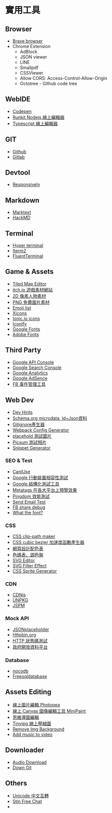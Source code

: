 # 實用工具


## Browser
- [Brave browser](https://brave.com/zh/)
- Chrome Extension
  - AdBlock
  - JSON viewer
  - LINE
  - Smallpdf
  - CSSViewer
  - Allow CORS: Access-Control-Allow-Origin
  - Octotree - Github code tree

## WebIDE
- [Codepen](https://codepen.io/)
- [Runkit Nodejs 線上編輯器](https://runkit.com/home)
- [Typescript 線上編輯器](https://www.typescriptlang.org/pt/play)

## GIT
- [Github](https://github.com/)
- [Gitlab](https://gitlab.com/gitlab-org)

## Devtool
- [Responsively](https://responsively.app/)

## Markdown
- [Marktext](https://marktext.app/)
- [HackMD](https://hackmd.io/)

## Terminal
- [Hyper terminal](https://hyper.is/)
- [Iterm2](https://iterm2.com/downloads.html)
- [FluentTerminal](https://github.com/felixse/FluentTerminal)

## Game & Assets
- [Tiled Map Editor](https://www.mapeditor.org/)
- [itch.io 遊戲素材網站](https://itch.io/)
- [2D 像素人物素材](https://www.aigei.com/s?type=2d&dim=2d-dynamic_1-persona-pixel&detailTab=file)
- [PNG 免費圖片素材](https://pngimg.com/)
- [Emoji list](https://www.emojicopy.com)
- [Xicons](https://www.xicons.org/)
- [Ionic.io icons](https://ionic.io/ionicons)
- [Iconify](https://icon-sets.iconify.design/)
- [Google Fonts](https://fonts.google.com/)
- [Adobe Fonts](https://fonts.adobe.com/)

## Third Party
- [Google API Console](https://console.cloud.google.com/)
- [Google Search Console](https://search.google.com/search-console/about)
- [Google Analytics](https://analytics.google.com/analytics/web)
- [Google AdSence](https://www.google.com/adsense/start/)
- [FB 事件管理工具](https://www.facebook.com/events_manager2)


## Web Dev
- [Dev Hints](https://devhints.io/)
- [Schema.org microdata, ld+Json資料](https://schema.org/docs/full.html)
- [Gitignore產生器](https://www.toptal.com/developers/gitignore)
- [Webpack Config Generator](https://createapp.dev/)
- [placehold 測試圖片](https://placeholder.com/)
- [Picsum 測試相片](https://picsum.photos/)
- [Snippet Generator](https://snippet-generator.app/)

### SEO & Test
- [CanIUse](https://caniuse.com/)
- [Google 行動裝置相容性測試](https://search.google.com/test/mobile-friendly)
- [Google 結構化測試工具](https://search.google.com/structured-data/testing-tool?hl=zh-tw)
- [Metatags 在各大平台上預覽效果](https://metatags.io/)
- [Pingdom 效能測試](https://tools.pingdom.com/)
- [Send Email Test](https://putsmail.com/tests/new)
- [FB share debug](https://developers.facebook.com/tools/debug/)
- [What the font?](https://www.myfonts.com/WhatTheFont/)

### CSS
- [CSS clip-path maker](https://bennettfeely.com/clippy/)
- [CSS cubic bezier 加速度函數產生器](https://matthewlein.com/tools/ceaser)
- [網頁設計配色表](https://www.ifreesite.com/color/html-color-code.htm)
- [色碼表、調色盤](https://www.toolskk.com/color)
- [SVG Editor](http://vectorpaint.yaks.co.nz/)
- [SVG Filter Effect](https://apike.ca/prog_svg_filter_feTurbulence.html)
- [CSS Sprite Generator](https://products.aspose.app/html/css-sprite-generator)

### CDN
- [CDNjs](https://cdnjs.com/)
- [UNPKG](https://unpkg.com/)
- [JSPM](https://jspm.org/)


### Mock API
- [JSONplaceholder](https://jsonplaceholder.typicode.com/)
- [Httpbin.org](https://httpbin.org/)
- [HTTP 狀態碼測試](http://httpstat.us/)
- [政府開放資料平台](https://opendata.epa.gov.tw/Home/Index)

### Database
- [nocodb](https://www.nocodb.com/)
- [Freesqldatabase](https://www.freesqldatabase.com/)


## Assets Editing
- [線上圖片編輯 Photopea](https://www.photopea.com/)
- [線上 Canvas 圖像編輯工具 MiniPaint](https://viliusle.github.io/miniPaint)
- [思維導圖編輯](https://asciiflow.com/)
- [Tinyjpg 線上壓縮圖](https://tinyjpg.com/)
- [Remove Img Background](https://www.remove.bg/zh/)
- [Add music to video](https://www.fileconverto.com/add-music-to-video/)


## Downloader
- [Audio Download](https://www.videofk.com/)
- [Down Git](https://downgit.github.io/)


## Others
- [Unicode 中文互轉](https://www.bejson.com/convert/unicode_chinese/)
- [Stin Free Chat](https://stin.to/en)
- 